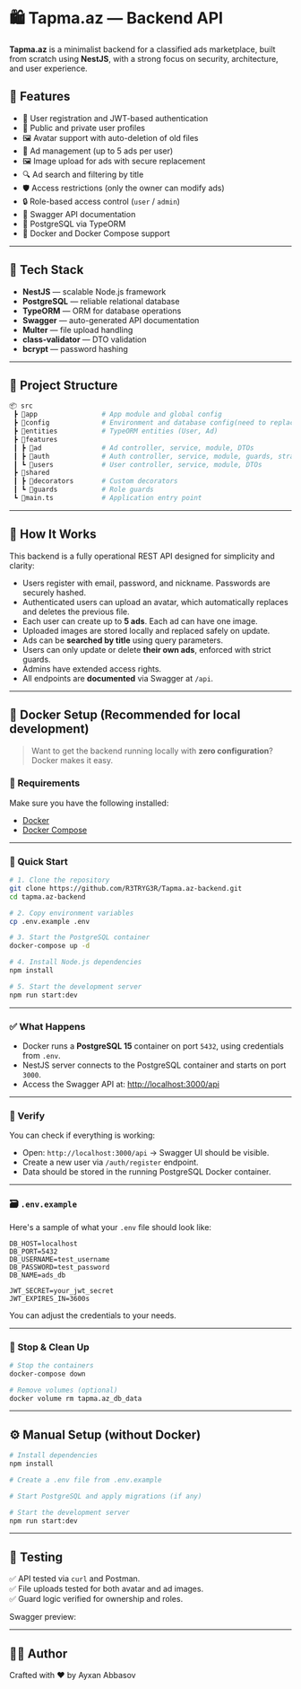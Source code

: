 # 🛍️ Tapma.az — Backend API

**Tapma.az** is a minimalist backend for a classified ads marketplace, built from scratch using **NestJS**, with a strong focus on security, architecture, and user experience.

## 🚀 Features

- 📌 User registration and JWT-based authentication
- 👤 Public and private user profiles
- 🖼️ Avatar support with auto-deletion of old files
- 📢 Ad management (up to 5 ads per user)
- 🖼️ Image upload for ads with secure replacement
- 🔍 Ad search and filtering by title
- 🛡️ Access restrictions (only the owner can modify ads)
- 🔒 Role-based access control (`user` / `admin`)
- 📎 Swagger API documentation
- 🐘 PostgreSQL via TypeORM
- 🐳 Docker and Docker Compose support

---

## 🧱 Tech Stack

- **NestJS** — scalable Node.js framework
- **PostgreSQL** — reliable relational database
- **TypeORM** — ORM for database operations
- **Swagger** — auto-generated API documentation
- **Multer** — file upload handling
- **class-validator** — DTO validation
- **bcrypt** — password hashing

---

## 📂 Project Structure

```bash
📦 src
 ┣ 📂app                # App module and global config
 ┣ 📂config             # Environment and database config(need to replace)
 ┣ 📂entities           # TypeORM entities (User, Ad)
 ┣ 📂features
 ┃ ┣ 📂ad               # Ad controller, service, module, DTOs
 ┃ ┣ 📂auth             # Auth controller, service, module, guards, strategies
 ┃ ┗ 📂users            # User controller, service, module, DTOs
 ┣ 📂shared
 ┃ ┣ 📂decorators       # Custom decorators
 ┃ ┗ 📂guards           # Role guards
 ┗ 📜main.ts            # Application entry point
```

---

## 📖 How It Works

This backend is a fully operational REST API designed for simplicity and clarity:

- Users register with email, password, and nickname. Passwords are securely hashed.
- Authenticated users can upload an avatar, which automatically replaces and deletes the previous file.
- Each user can create up to **5 ads**. Each ad can have one image.
- Uploaded images are stored locally and replaced safely on update.
- Ads can be **searched by title** using query parameters.
- Users can only update or delete **their own ads**, enforced with strict guards.
- Admins have extended access rights.
- All endpoints are **documented** via Swagger at `/api`.

---

## 🐳 Docker Setup (Recommended for local development)

> Want to get the backend running locally with **zero configuration**? Docker makes it easy.

### 🔧 Requirements

Make sure you have the following installed:

- [Docker](https://www.docker.com/)
- [Docker Compose](https://docs.docker.com/compose/)

---

### 🚀 Quick Start

```bash
# 1. Clone the repository
git clone https://github.com/R3TRYG3R/Tapma.az-backend.git
cd tapma.az-backend

# 2. Copy environment variables
cp .env.example .env

# 3. Start the PostgreSQL container
docker-compose up -d

# 4. Install Node.js dependencies
npm install

# 5. Start the development server
npm run start:dev
```

---

### ✅ What Happens

- Docker runs a **PostgreSQL 15** container on port `5432`, using credentials from `.env`.
- NestJS server connects to the PostgreSQL container and starts on port `3000`.
- Access the Swagger API at: [http://localhost:3000/api](http://localhost:3000/api)

---

### 🧪 Verify

You can check if everything is working:

- Open: `http://localhost:3000/api` → Swagger UI should be visible.
- Create a new user via `/auth/register` endpoint.
- Data should be stored in the running PostgreSQL Docker container.

---

### 🗃️ `.env.example`

Here's a sample of what your `.env` file should look like:

```env
DB_HOST=localhost
DB_PORT=5432
DB_USERNAME=test_username
DB_PASSWORD=test_password
DB_NAME=ads_db

JWT_SECRET=your_jwt_secret
JWT_EXPIRES_IN=3600s
```

You can adjust the credentials to your needs.

---

### 🧹 Stop & Clean Up

```bash
# Stop the containers
docker-compose down

# Remove volumes (optional)
docker volume rm tapma.az_db_data
```

---

## ⚙️ Manual Setup (without Docker)

```bash
# Install dependencies
npm install

# Create a .env file from .env.example

# Start PostgreSQL and apply migrations (if any)

# Start the development server
npm run start:dev
```

---

## 🧪 Testing

✅ API tested via `curl` and Postman.\
✅ File uploads tested for both avatar and ad images.\
✅ Guard logic verified for ownership and roles.

Swagger preview:

---

## 👨‍💻 Author

Crafted with ❤️ by Ayxan Abbasov

